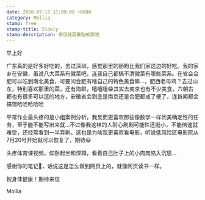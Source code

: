 ```yaml
---
date: 2020-07-17 11:09:00 +0800
category: Mollia
stamp: free
stamp-title: Slowly
stamp-description: 寄信就需要贴邮票吧
---
```


早上好

广东真的是好多好吃的，去过深圳，感觉那里的肠粉比我们家这边的好吃。我的家乡在安徽，虽说八大菜系有徽菜吧，连我自己都搞不清徽菜有哪些菜系。在省会合肥可以吃到南北美食，可要问合肥有啥自己的特色美食嘛…，肥西老母鸡？去过山东，特别喜欢那里的菜，还有海鲜，嘻嘻嘻😁其实去南京也有不少美食，六朝古都也有很多可以逛的地方，安徽省会到底是南京还是合肥都成了梗了，连新闻都会搞错哈哈哈哈哈

平常作业最头疼的是小组案例分析，我反而更喜欢那些像数学一样优美确定性的任务，至于能不能写出来就…不过像我这样的人耐心刷剧可能性还挺小，不能倍速就难受，还经常看到一半弃剧。这也是为啥我更喜欢看电影，听说低风险区电影院从7月20号开始就可以恢复了，期待😃

头疼体育课视频，仰卧起坐和深蹲，看着自己肚子上的小肉肉陷入沉思…

感谢你的笔记🙏，话说这是怎么做到网页上的，就像网页读书一样。

祝身体健康！期待来信

Mollia